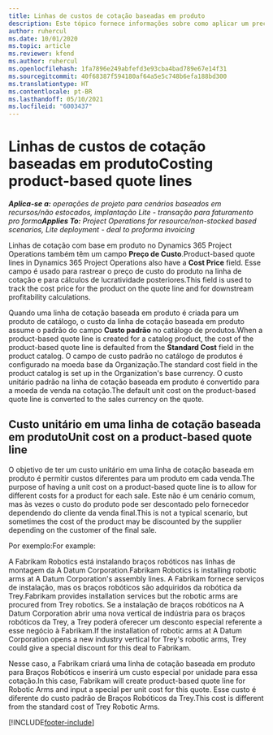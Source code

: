 ```yaml
---
title: Linhas de custos de cotação baseadas em produto
description: Este tópico fornece informações sobre como aplicar um preço de custo a uma linha de cotação baseada em produto.
author: ruhercul
ms.date: 10/01/2020
ms.topic: article
ms.reviewer: kfend
ms.author: ruhercul
ms.openlocfilehash: 1fa7896e249abfefd3e93cba4bad789e67e14f31
ms.sourcegitcommit: 40f68387f594180af64a5e5c748b6efa188bd300
ms.translationtype: HT
ms.contentlocale: pt-BR
ms.lasthandoff: 05/10/2021
ms.locfileid: "6003437"
---
```

# <a name="costing-product-based-quote-lines"></a><span data-ttu-id="66279-103">Linhas de custos de cotação baseadas em produto</span><span class="sxs-lookup"><span data-stu-id="66279-103">Costing product-based quote lines</span></span>

<span data-ttu-id="66279-104">_**Aplica-se a:** operações de projeto para cenários baseados em recursos/não estocados, implantação Lite - transação para faturamento pro forma_</span><span class="sxs-lookup"><span data-stu-id="66279-104">_**Applies To:** Project Operations for resource/non-stocked based scenarios, Lite deployment - deal to proforma invoicing_</span></span>


<span data-ttu-id="66279-105">Linhas de cotação com base em produto no Dynamics 365 Project Operations também têm um campo **Preço de Custo**.</span><span class="sxs-lookup"><span data-stu-id="66279-105">Product-based quote lines in Dynamics 365 Project Operations also have a **Cost Price** field.</span></span> <span data-ttu-id="66279-106">Esse campo é usado para rastrear o preço de custo do produto na linha de cotação e para cálculos de lucratividade posteriores.</span><span class="sxs-lookup"><span data-stu-id="66279-106">This field is used to track the cost price for the product on the quote line and for downstream profitability calculations.</span></span>

<span data-ttu-id="66279-107">Quando uma linha de cotação baseada em produto é criada para um produto de catálogo, o custo da linha de cotação baseada em produto assume o padrão do campo **Custo padrão** no catálogo de produtos.</span><span class="sxs-lookup"><span data-stu-id="66279-107">When a product-based quote line is created for a catalog product, the cost of the product-based quote line is defaulted from the **Standard Cost** field in the product catalog.</span></span> <span data-ttu-id="66279-108">O campo de custo padrão no catálogo de produtos é configurado na moeda base da Organização.</span><span class="sxs-lookup"><span data-stu-id="66279-108">The standard cost field in the product catalog is set up in the Organization's base currency.</span></span> <span data-ttu-id="66279-109">O custo unitário padrão na linha de cotação baseada em produto é convertido para a moeda de venda na cotação.</span><span class="sxs-lookup"><span data-stu-id="66279-109">The default unit cost on the product-based quote line is converted to the sales currency on the quote.</span></span>

## <a name="unit-cost-on-a-product-based-quote-line"></a><span data-ttu-id="66279-110">Custo unitário em uma linha de cotação baseada em produto</span><span class="sxs-lookup"><span data-stu-id="66279-110">Unit cost on a product-based quote line</span></span>

<span data-ttu-id="66279-111">O objetivo de ter um custo unitário em uma linha de cotação baseada em produto é permitir custos diferentes para um produto em cada venda.</span><span class="sxs-lookup"><span data-stu-id="66279-111">The purpose of having a unit cost on a product-based quote line is to allow for different costs for a product for each sale.</span></span> <span data-ttu-id="66279-112">Este não é um cenário comum, mas às vezes o custo do produto pode ser descontado pelo fornecedor dependendo do cliente da venda final.</span><span class="sxs-lookup"><span data-stu-id="66279-112">This is not a typical scenario, but sometimes the cost of the product may be discounted by the supplier depending on the customer of the final sale.</span></span>

<span data-ttu-id="66279-113">Por exemplo:</span><span class="sxs-lookup"><span data-stu-id="66279-113">For example:</span></span>

<span data-ttu-id="66279-114">A Fabrikam Robotics está instalando braços robóticos nas linhas de montagem da A Datum Corporation.</span><span class="sxs-lookup"><span data-stu-id="66279-114">Fabrikam Robotics is installing robotic arms at A Datum Corporation's assembly lines.</span></span> <span data-ttu-id="66279-115">A Fabrikam fornece serviços de instalação, mas os braços robóticos são adquiridos da robótica da Trey.</span><span class="sxs-lookup"><span data-stu-id="66279-115">Fabrikam provides installation services but the robotic arms are procured from Trey robotics.</span></span> <span data-ttu-id="66279-116">Se a instalação de braços robóticos na A Datum Corporation abrir uma nova vertical de indústria para os braços robóticos da Trey, a Trey poderá oferecer um desconto especial referente a esse negócio à Fabrikam.</span><span class="sxs-lookup"><span data-stu-id="66279-116">If the installation of robotic arms at A Datum Corporation opens a new industry vertical for Trey's robotic arms, Trey could give a special discount for this deal to Fabrikam.</span></span>

<span data-ttu-id="66279-117">Nesse caso, a Fabrikam criará uma linha de cotação baseada em produto para Braços Robóticos e inserirá um custo especial por unidade para essa cotação.</span><span class="sxs-lookup"><span data-stu-id="66279-117">In this case, Fabrikam will create product-based quote line for Robotic Arms and input a special per unit cost for this quote.</span></span> <span data-ttu-id="66279-118">Esse custo é diferente do custo padrão de Braços Robóticos da Trey.</span><span class="sxs-lookup"><span data-stu-id="66279-118">This cost is different from the standard cost of Trey Robotic Arms.</span></span>


[!INCLUDE[footer-include](../../includes/footer-banner.md)]